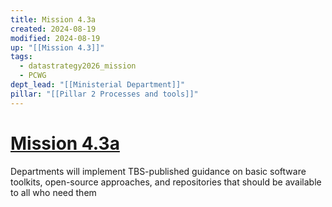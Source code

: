 ```yaml
---
title: Mission 4.3a
created: 2024-08-19
modified: 2024-08-19
up: "[[Mission 4.3]]"
tags:
  - datastrategy2026_mission
  - PCWG
dept_lead: "[[Ministerial Department]]"
pillar: "[[Pillar 2 Processes and tools]]"
---
```

# [Mission 4.3a](Mission%204.3a.md)

Departments will implement TBS-published guidance on basic software toolkits, open-source approaches, and repositories that should be available to all who need them
